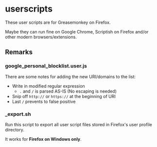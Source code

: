 userscripts
====================
These user scripts are for Greasemonkey on Firefox.

Maybe they can run fine on Google Chrome, Scriptish on Firefox and/or other modern browsers/extensions.


Remarks
--------------------
### google_personal_blocklist.user.js
There are some notes for adding the new URI/domains to the list:

- Write in modified regular expression
  - `.` and `/` is parsed AS-IS (No escaping is needed)
- Snip off `http://` or `https://` at the beginning of URI
- Last `/` prevents to false positive

### _export.sh
Run this script to export all user script files stored in Firefox's user profile directory.

It works for **Firefox on Windows only**.

